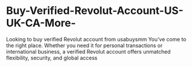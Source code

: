 # Buy-Verified-Revolut-Account-US-UK-CA-More-
Looking to buy verified Revolut account from usabuysmm You’ve come to the right place. Whether you need it for personal transactions or international business, a verified Revolut account offers unmatched flexibility, security, and global access
